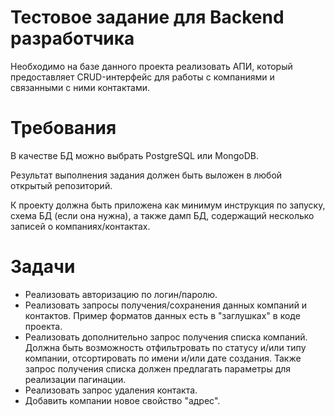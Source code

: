 # Тестовое задание для Backend разработчика

Необходимо на базе данного проекта реализовать АПИ, который предоставляет CRUD-интерфейс для работы с компаниями и связанными с ними контактами.

# Требования

В качестве БД можно выбрать PostgreSQL или MongoDB.

Результат выполнения задания должен быть выложен в любой открытый репозиторий.

К проекту должна быть приложена как минимум инструкция по запуску, схема БД (если она нужна), а также дамп БД, содержащий несколько записей о компаниях/контактах.

# Задачи

* Реализовать авторизацию по логин/паролю.
* Реализовать запросы получения/сохранения данных компаний и контактов. Пример форматов данных есть в "заглушках" в коде проекта.
* Реализовать дополнительно запрос получения списка компаний. Должна быть возможность отфильтровать по статусу и/или типу компании, отсортировать по имени и/или дате создания. Также запрос получения списка должен предлагать параметры для реализации пагинации.
* Реализовать запрос удаления контакта.
* Добавить компании новое свойство "адрес".
